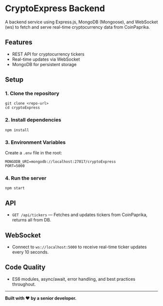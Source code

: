 # CryptoExpress Backend

A backend service using Express.js, MongoDB (Mongoose), and WebSocket (ws) to fetch and serve real-time cryptocurrency data from CoinPaprika.

## Features
- REST API for cryptocurrency tickers
- Real-time updates via WebSocket
- MongoDB for persistent storage

## Setup

### 1. Clone the repository

```
git clone <repo-url>
cd cryptoExpress
```

### 2. Install dependencies

```
npm install
```

### 3. Environment Variables

Create a `.env` file in the root:

```
MONGODB_URI=mongodb://localhost:27017/cryptoExpress
PORT=5000
```

### 4. Run the server

```
npm start
```

## API
- `GET /api/tickers` — Fetches and updates tickers from CoinPaprika, returns all from DB.

## WebSocket
- Connect to `ws://localhost:5000` to receive real-time ticker updates every 10 seconds.

## Code Quality
- ES6 modules, async/await, error handling, and best practices throughout.

---

**Built with ❤️ by a senior developer.**
